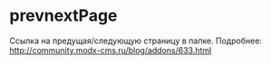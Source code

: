 prevnextPage
=========
Ссылка на предущая/следующую страницу в папке. Подробнее: http://community.modx-cms.ru/blog/addons/633.html
